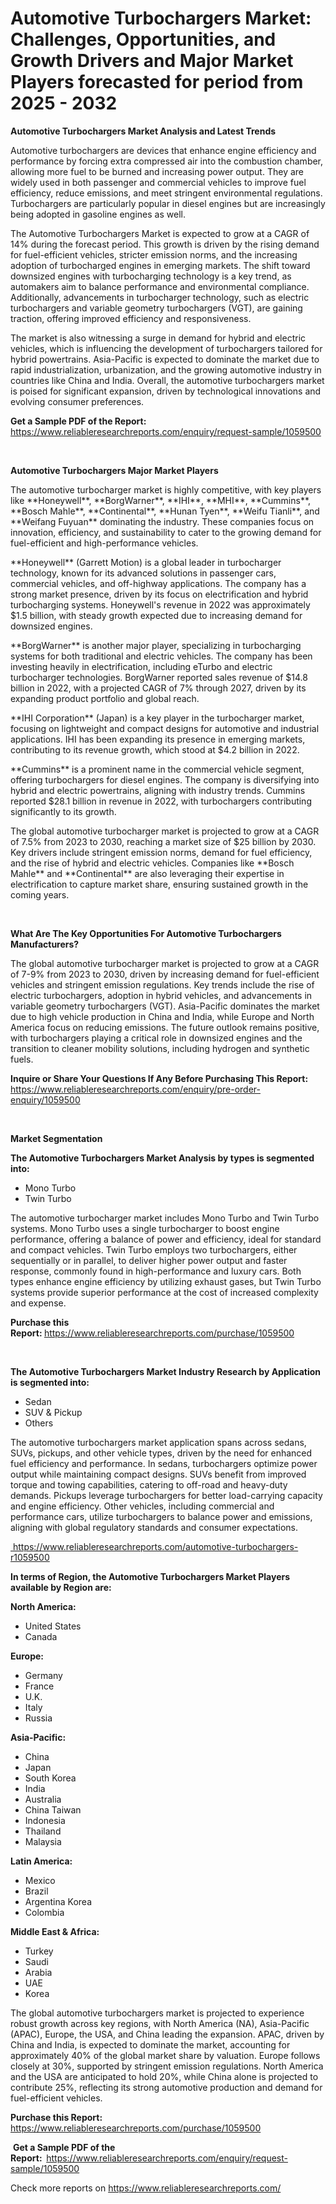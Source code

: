 <p><h1>Automotive Turbochargers Market: Challenges, Opportunities, and Growth Drivers and Major Market Players forecasted for period from 2025 - 2032</h1></p><p><strong>Automotive Turbochargers Market Analysis and Latest Trends</strong></p>
<p><p>Automotive turbochargers are devices that enhance engine efficiency and performance by forcing extra compressed air into the combustion chamber, allowing more fuel to be burned and increasing power output. They are widely used in both passenger and commercial vehicles to improve fuel efficiency, reduce emissions, and meet stringent environmental regulations. Turbochargers are particularly popular in diesel engines but are increasingly being adopted in gasoline engines as well.</p><p>The Automotive Turbochargers Market is expected to grow at a CAGR of 14% during the forecast period. This growth is driven by the rising demand for fuel-efficient vehicles, stricter emission norms, and the increasing adoption of turbocharged engines in emerging markets. The shift toward downsized engines with turbocharging technology is a key trend, as automakers aim to balance performance and environmental compliance. Additionally, advancements in turbocharger technology, such as electric turbochargers and variable geometry turbochargers (VGT), are gaining traction, offering improved efficiency and responsiveness.</p><p>The market is also witnessing a surge in demand for hybrid and electric vehicles, which is influencing the development of turbochargers tailored for hybrid powertrains. Asia-Pacific is expected to dominate the market due to rapid industrialization, urbanization, and the growing automotive industry in countries like China and India. Overall, the automotive turbochargers market is poised for significant expansion, driven by technological innovations and evolving consumer preferences.</p></p>
<p><strong>Get a Sample PDF of the Report:&nbsp;</strong> <a href="https://www.reliableresearchreports.com/enquiry/request-sample/1059500?utm_campaign=2030&utm_medium=2&utm_source=Github&utm_content=ia&utm_term=22012025&utm_id=automotive-turbochargers">https://www.reliableresearchreports.com/enquiry/request-sample/1059500</a></p>
<p>&nbsp;</p>
<p><strong>Automotive Turbochargers Major Market Players</strong></p>
<p><p>The automotive turbocharger market is highly competitive, with key players like **Honeywell**, **BorgWarner**, **IHI**, **MHI**, **Cummins**, **Bosch Mahle**, **Continental**, **Hunan Tyen**, **Weifu Tianli**, and **Weifang Fuyuan** dominating the industry. These companies focus on innovation, efficiency, and sustainability to cater to the growing demand for fuel-efficient and high-performance vehicles.</p><p>**Honeywell** (Garrett Motion) is a global leader in turbocharger technology, known for its advanced solutions in passenger cars, commercial vehicles, and off-highway applications. The company has a strong market presence, driven by its focus on electrification and hybrid turbocharging systems. Honeywell's revenue in 2022 was approximately $1.5 billion, with steady growth expected due to increasing demand for downsized engines.</p><p>**BorgWarner** is another major player, specializing in turbocharging systems for both traditional and electric vehicles. The company has been investing heavily in electrification, including eTurbo and electric turbocharger technologies. BorgWarner reported sales revenue of $14.8 billion in 2022, with a projected CAGR of 7% through 2027, driven by its expanding product portfolio and global reach.</p><p>**IHI Corporation** (Japan) is a key player in the turbocharger market, focusing on lightweight and compact designs for automotive and industrial applications. IHI has been expanding its presence in emerging markets, contributing to its revenue growth, which stood at $4.2 billion in 2022.</p><p>**Cummins** is a prominent name in the commercial vehicle segment, offering turbochargers for diesel engines. The company is diversifying into hybrid and electric powertrains, aligning with industry trends. Cummins reported $28.1 billion in revenue in 2022, with turbochargers contributing significantly to its growth.</p><p>The global automotive turbocharger market is projected to grow at a CAGR of 7.5% from 2023 to 2030, reaching a market size of $25 billion by 2030. Key drivers include stringent emission norms, demand for fuel efficiency, and the rise of hybrid and electric vehicles. Companies like **Bosch Mahle** and **Continental** are also leveraging their expertise in electrification to capture market share, ensuring sustained growth in the coming years.</p></p>
<p>&nbsp;</p>
<p><strong>What Are The Key Opportunities For Automotive Turbochargers Manufacturers?</strong></p>
<p><p>The global automotive turbocharger market is projected to grow at a CAGR of 7-9% from 2023 to 2030, driven by increasing demand for fuel-efficient vehicles and stringent emission regulations. Key trends include the rise of electric turbochargers, adoption in hybrid vehicles, and advancements in variable geometry turbochargers (VGT). Asia-Pacific dominates the market due to high vehicle production in China and India, while Europe and North America focus on reducing emissions. The future outlook remains positive, with turbochargers playing a critical role in downsized engines and the transition to cleaner mobility solutions, including hydrogen and synthetic fuels.</p></p>
<p><strong>Inquire or Share Your Questions If Any Before Purchasing This Report:</strong> <a href="https://www.reliableresearchreports.com/enquiry/pre-order-enquiry/1059500?utm_campaign=2030&utm_medium=2&utm_source=Github&utm_content=ia&utm_term=22012025&utm_id=automotive-turbochargers">https://www.reliableresearchreports.com/enquiry/pre-order-enquiry/1059500</a></p>
<p>&nbsp;</p>
<p><strong>Market Segmentation</strong></p>
<p><strong>The Automotive Turbochargers Market Analysis by types is segmented into:</strong></p>
<p><ul><li>Mono Turbo</li><li>Twin Turbo</li></ul></p>
<p><p>The automotive turbocharger market includes Mono Turbo and Twin Turbo systems. Mono Turbo uses a single turbocharger to boost engine performance, offering a balance of power and efficiency, ideal for standard and compact vehicles. Twin Turbo employs two turbochargers, either sequentially or in parallel, to deliver higher power output and faster response, commonly found in high-performance and luxury cars. Both types enhance engine efficiency by utilizing exhaust gases, but Twin Turbo systems provide superior performance at the cost of increased complexity and expense.</p></p>
<p><strong>Purchase this Report:&nbsp;</strong><a href="https://www.reliableresearchreports.com/purchase/1059500?utm_campaign=2030&utm_medium=2&utm_source=Github&utm_content=ia&utm_term=22012025&utm_id=automotive-turbochargers">https://www.reliableresearchreports.com/purchase/1059500</a></p>
<p>&nbsp;</p>
<p><strong>The Automotive Turbochargers Market Industry Research by Application is segmented into:</strong></p>
<p><ul><li>Sedan</li><li>SUV & Pickup</li><li>Others</li></ul></p>
<p><p>The automotive turbochargers market application spans across sedans, SUVs, pickups, and other vehicle types, driven by the need for enhanced fuel efficiency and performance. In sedans, turbochargers optimize power output while maintaining compact designs. SUVs benefit from improved torque and towing capabilities, catering to off-road and heavy-duty demands. Pickups leverage turbochargers for better load-carrying capacity and engine efficiency. Other vehicles, including commercial and performance cars, utilize turbochargers to balance power and emissions, aligning with global regulatory standards and consumer expectations.</p></p>
<p><a href="https://www.reliableresearchreports.com/automotive-turbochargers-r1059500?utm_campaign=2030&utm_medium=2&utm_source=Github&utm_content=ia&utm_term=22012025&utm_id=automotive-turbochargers">&nbsp;https://www.reliableresearchreports.com/automotive-turbochargers-r1059500</a></p>
<p><strong>In terms of Region, the Automotive Turbochargers Market Players available by Region are:</strong></p>
<p>
    <p> <strong> North America: </strong>
        <ul>
            <li>United States</li>
            <li>Canada</li>
        </ul>
        </p> 
    <p> <strong> Europe: </strong>
        <ul>
            <li>Germany</li>
            <li>France</li>
            <li>U.K.</li>
            <li>Italy</li>
            <li>Russia</li>
        </ul>
        </p> 
    <p> <strong> Asia-Pacific: </strong>
        <ul>
            <li>China</li>
            <li>Japan</li>
            <li>South Korea</li>
            <li>India</li>
            <li>Australia</li>
            <li>China Taiwan</li>
            <li>Indonesia</li>
            <li>Thailand</li>
            <li>Malaysia</li>
        </ul>
        </p> 
    <p> <strong> Latin America: </strong>
        <ul>
            <li>Mexico</li>
            <li>Brazil</li>
            <li>Argentina Korea</li>
            <li>Colombia</li>
        </ul>
        </p> 
    <p> <strong> Middle East & Africa: </strong>
        <ul>
            <li>Turkey</li>
            <li>Saudi</li>
            <li>Arabia</li>
            <li>UAE</li>
            <li>Korea</li>
        </ul>
    </p>
    </p>
<p><p>The global automotive turbochargers market is projected to experience robust growth across key regions, with North America (NA), Asia-Pacific (APAC), Europe, the USA, and China leading the expansion. APAC, driven by China and India, is expected to dominate the market, accounting for approximately 40% of the global market share by valuation. Europe follows closely at 30%, supported by stringent emission regulations. North America and the USA are anticipated to hold 20%, while China alone is projected to contribute 25%, reflecting its strong automotive production and demand for fuel-efficient vehicles.</p></p>
<p><strong>Purchase this Report: </strong><a href="https://www.reliableresearchreports.com/purchase/1059500?utm_campaign=2030&utm_medium=2&utm_source=Github&utm_content=ia&utm_term=22012025&utm_id=automotive-turbochargers">https://www.reliableresearchreports.com/purchase/1059500</a></p>
<p>&nbsp;<strong>Get a Sample PDF of the Report:&nbsp;&nbsp;</strong><a href="https://www.reliableresearchreports.com/enquiry/request-sample/1059500?utm_campaign=2030&utm_medium=2&utm_source=Github&utm_content=ia&utm_term=22012025&utm_id=automotive-turbochargers">https://www.reliableresearchreports.com/enquiry/request-sample/1059500</a></p>
<p><strong></strong></p>
<p>Check more reports on <a href="https://www.reliableresearchreports.com/?utm_campaign=2030&utm_medium=2&utm_source=Github&utm_content=ia&utm_term=22012025&utm_id=automotive-turbochargers">https://www.reliableresearchreports.com/</a></p>